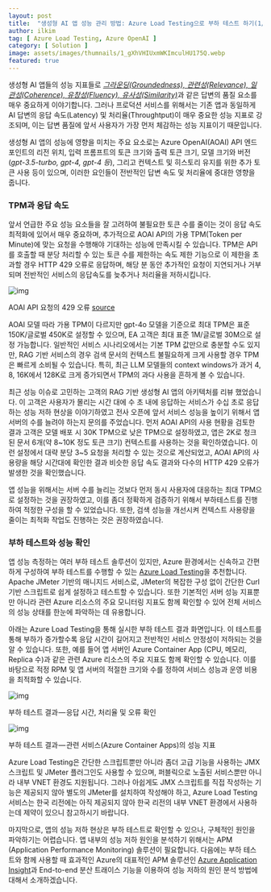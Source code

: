 ```yaml
---
layout: post
title:  "생성형 AI 앱 성능 관리 방법: Azure Load Testing으로 부하 테스트 하기(1/2)"
author: ilkim
tag: [ Azure Load Testing, Azure OpenAI ]
category: [ Solution ]
image: assets/images/thumnails/1_gXhVHIUxmWKImculHU175Q.webp
featured: true
---
```

생성형 AI 앱들의 성능 지표들로 [*그라운딩(Groundedness), 관련성(Relevance), 일관성(Coherence), 유창성(Fluency), 유사성(Similarity)*](https://learn.microsoft.com/en-us/azure/machine-learning/prompt-flow/concept-model-monitoring-generative-ai-evaluation-metrics)과 같은 답변의 품질 요소를 매우 중요하게 이야기합니다. 그러나 프로덕션 서비스를 위해서는 기존 앱과 동일하게 AI 답변의 응답 속도(Latency) 및 처리율(Throughtput)이 매우 중요한 성능 지표로 강조되며, 이는 답변 품질에 앞서 사용자가 가장 먼저 체감하는 성능 지표이기 때문입니다.

생성형 AI 앱의 성능에 영향을 미치는 주요 요소로는 Azure OpenAI(AOAI) API 엔드포인트의 리전 위치, 입력 프롬프트의 토큰 크기와 출력 토큰 크기, 모델 크기와 버전 (*gpt-3.5-turbo, gpt-4, gpt-4 등*), 그리고 컨텍스트 및 히스토리 유지를 위한 추가 토큰 사용 등이 있으며, 이러한 요인들이 전반적인 답변 속도 및 처리율에 중대한 영향을 줍니다.

### TPM과 응답 속도

앞서 언급한 주요 성능 요소들을 잘 고려하여 불필요한 토큰 수를 줄이는 것이 응답 속도 최적화에 있어서 매우 중요하며, 추가적으로 AOAI API의 가용 TPM(Token per Minute)에 맞는 요청을 수행해야 기대하는 성능에 만족시킬 수 있습니다. TPM은 API를 호출할 때 분당 처리할 수 있는 토큰 수를 제한하는 속도 제한 기능으로 이 제한을 초과할 경우 HTTP 429 오류로 응답하며, 해당 분 동안 추가적인 요청이 지연되거나 거부되며 전반적인 서비스의 응답속도를 늦추거나 처리율을 저하시킵니다.

![img](https://cdn-images-1.medium.com/max/1200/1*gXhVHIUxmWKImculHU175Q.png)

AOAI API 요청의 429 오류 [source](https://techcommunity.microsoft.com/t5/ai-azure-ai-services-blog/enable-gpt-failover-with-azure-openai-and-azure-api-management/ba-p/4038233)

AOAI 모델 따라 가용 TPM이 다르지만 gpt-4o 모델을 기준으로 최대 TPM은 표준 150K/글로벌 450K로 설정할 수 있으며, EA 고객은 최대 표준 1M/글로벌 30M으로 설정 가능합니다. 일반적인 서비스 시나리오에서는 기본 TPM 값만으로 충분할 수도 있지만, RAG 기반 서비스의 경우 검색 문서의 컨텍스트 불필요하게 크게 사용할 경우 TPM은 빠르게 소비될 수 있습니다. 특히, 최근 LLM 모델들의 context windows가 과거 4, 8, 16K에서 128K로 크게 증가되면서 TPM의 과다 사용을 흔하게 볼 수 있습니다.

최근 성능 이슈로 고민하는 고객의 RAG 기반 생성형 AI 앱의 아키텍처를 리뷰 했었습니다. 이 고객은 사용자가 몰리는 시간 대에 수 초 내에 응답하는 서비스가 수십 초로 응답하는 성능 저하 현상을 이야기하였고 전사 오픈에 앞서 서비스 성능을 높이기 위해서 앱 서버의 수를 늘려야 하는지 문의를 주었습니다. 먼저 AOAI API의 사용 현황을 검토한 결과 고객은 모델 배포 시 30K TPM으로 낮은 TPM으로 설정하였고, 앱은 2K로 청크된 문서 6개(약 8~10K 정도 토큰 크기) 컨텍스트를 사용하는 것을 확인하였습니다. 이런 설정에서 대략 분당 3~5 요청을 처리할 수 있는 것으로 계산되었고, AOAI API의 사용량을 해당 시간대에 확인한 결과 비슷한 응답 속도 결과와 다수의 HTTP 429 오류가 발생한 것을 확인했습니다.

앱 성능을 위해서는 서버 수를 늘리는 것보다 먼저 동시 사용자에 대응하는 최대 TPM으로 설정하는 것을 권장하였고, 이를 좀더 정확하게 검증하기 위해서 부하테스트를 진행하여 적정한 구성을 할 수 있었습니다. 또한, 검색 성능을 개선시켜 컨텍스트 사용량을 줄이는 최적화 작업도 진행하는 것은 권장하였습니다.

### 부하 테스트와 성능 확인

앱 성능 측정하는 여러 부하 테스트 솔루션이 있지만, Azure 환경에서는 신속하고 간편하게 구성하여 부하 테스트를 수행할 수 있는 [Azure Load Testing](https://learn.microsoft.com/ko-kr/azure/load-testing/overview-what-is-azure-load-testing)을 추천합니다. Apache JMeter 기반의 매니지드 서비스로, JMeter의 복잡한 구성 없이 간단한 Curl 기반 스크립트로 쉽게 설정하고 테스트할 수 있습니다. 또한 기본적인 서버 성능 지표뿐만 아니라 관련 Azure 리소스의 주요 모니터링 지표도 함께 확인할 수 있어 전체 서비스의 성능 상태를 한눈에 파악하는 데 유용합니다.

아래는 Azure Load Testing을 통해 실시한 부하 테스트 결과 화면입니다. 이 테스트를 통해 부하가 증가할수록 응답 시간이 길어지고 전반적인 서비스 안정성이 저하되는 것을 알 수 있습니다. 또한, 예를 들어 앱 서버인 Azure Container App (CPU, 메모리, Replica 수)과 같은 관련 Azure 리소스의 주요 지표도 함께 확인할 수 있습니다. 이를 바탕으로 적정 RPM 및 앱 서버의 적절한 크기와 수를 정하여 서비스 성능과 운영 비용을 최적화할 수 있습니다.

![img](https://cdn-images-1.medium.com/max/1200/1*iHnxVL-392AXh8umbk0s2Q.png)

부하 테스트 결과 — 응답 시간, 처리율 및 오류 확인

![img](https://cdn-images-1.medium.com/max/1200/1*9SWgQ5hEo19jI5wl4d7GLQ.png)

부하 테스트 결과 — 관련 서비스(Azure Container Apps)의 성능 지표

Azure Load Testing은 간단한 스크립트뿐만 아니라 좀더 고급 기능을 사용하는 JMX 스크립트 및 JMeter 플러그인도 사용할 수 있으며, 퍼블릭으로 노출된 서비스뿐만 아니라 내부 VNET 환경도 지원됩니다. 그러나 아쉽게도 JMX 스크립트를 직접 작성하는 기능은 제공되지 않아 별도의 JMeter를 설치하여 작성해야 하고, Azure Load Testing 서비스는 한국 리전에는 아직 제공되지 않아 한국 리전의 내부 VNET 환경에서 사용하는데 제약이 있으니 참고하시기 바랍니다.

마지막으로, 앱의 성능 저하 현상은 부하 테스트로 확인할 수 있으나, 구체적인 원인을 파악하기는 어렵습니다. 앱 내부의 성능 저하 원인을 분석하기 위해서는 APM (Application Performance Monitoring) 솔루션이 필요합니다. 다음에는 부하 테스트와 함께 사용할 때 효과적인 Azure의 대표적인 APM 솔루션인 [Azure Application Insight](https://learn.microsoft.com/ko-kr/azure/azure-monitor/app/app-insights-overview)과 End-to-end 분산 트래이스 기능을 이용하여 성능 저하의 원인 분석 방법에 대해서 소개하겠습니다.